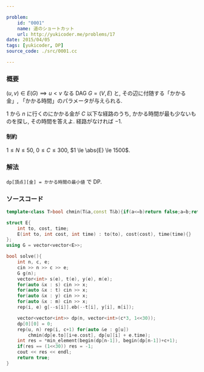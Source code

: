 ```yaml
---

problem:
    id: "0001"
    name: 道のショートカット
    url: http://yukicoder.me/problems/17
date: 2015/04/05
tags: [yukicoder, DP]
source_code: ./src/0001.cc

---
```


### 概要

$(u, v) \in E(G) \implies u < v$ なる DAG $G = (V, E)$ と,
その辺に付随する「かかる金」, 「かかる時間」のパラメータが与えられる.

$1$ から $n$ に行くのにかかる金が $C$ 以下な経路のうち, かかる時間が最も少ないものを探し,
その時間を答えよ.
経路がなければ $-1$.

#### 制約

$1 \le N \le 50$, $0 \le C \le 300$, $1 \le \abs{E} \le 1500$.

### 解法

``dp[頂点][金] = かかる時間の最小値`` で DP.

### ソースコード

~~~ cpp
template<class T>bool chmin(T&a,const T&b){if(a<=b)return false;a=b;return true;}

struct E{
    int to, cost, time;
    E(int to, int cost, int time) : to(to), cost(cost), time(time){}
};
using G = vector<vector<E>>;

bool solve(){
    int n, c, e;
    cin >> n >> c >> e;
    G g(n);
    vector<int> s(e), t(e), y(e), m(e);
    for(auto &x : s) cin >> x;
    for(auto &x : t) cin >> x;
    for(auto &x : y) cin >> x;
    for(auto &x : m) cin >> x;
    rep(i, e) g[--s[i]].eb(--t[i], y[i], m[i]);

    vector<vector<int>> dp(n, vector<int>(c*3, 1<<30));
    dp[0][0] = 0;
    rep(u, n) rep(i, c+1) for(auto &e : g[u])
        chmin(dp[e.to][i+e.cost], dp[u][i] + e.time);
    int res = *min_element(begin(dp[n-1]), begin(dp[n-1])+c+1);
    if(res == (1<<30)) res = -1;
    cout << res << endl;
    return true;
}
~~~



